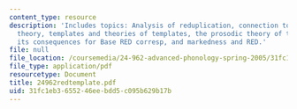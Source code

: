 ```yaml
---
content_type: resource
description: 'Includes topics: Analysis of reduplication, connection to correspondence
  theory, templates and theories of templates, the prosodic theory of templates and
  its consequences for Base RED corresp, and markedness and RED.'
file: null
file_location: /coursemedia/24-962-advanced-phonology-spring-2005/31fc1eb3655246eebdd5c095b629b17b_24962redtemplate.pdf
file_type: application/pdf
resourcetype: Document
title: 24962redtemplate.pdf
uid: 31fc1eb3-6552-46ee-bdd5-c095b629b17b
---
```

